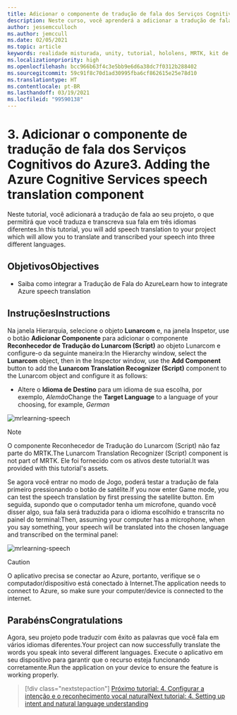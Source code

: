 ```yaml
---
title: Adicionar o componente de tradução de fala dos Serviços Cognitivos do Azure
description: Neste curso, você aprenderá a adicionar a tradução de fala dos Serviços Cognitivos do Azure em aplicativos de realidade misturada.
author: jessemcculloch
ms.author: jemccull
ms.date: 02/05/2021
ms.topic: article
keywords: realidade misturada, unity, tutorial, hololens, MRTK, kit de ferramentas de realidade misturada, UWP, âncoras espaciais do Azure, reconhecimento de fala, Windows 10, tradução de fala
ms.localizationpriority: high
ms.openlocfilehash: bcc966b63f4c3e5bb9e6d6a38dc7f0312b288402
ms.sourcegitcommit: 59c91f8c70d1ad30995fba6cf862615e25e78d10
ms.translationtype: HT
ms.contentlocale: pt-BR
ms.lasthandoff: 03/19/2021
ms.locfileid: "99590138"
---
```

# <a name="3-adding-the-azure-cognitive-services-speech-translation-component"></a><span data-ttu-id="e620f-104">3. Adicionar o componente de tradução de fala dos Serviços Cognitivos do Azure</span><span class="sxs-lookup"><span data-stu-id="e620f-104">3. Adding the Azure Cognitive Services speech translation component</span></span>

<span data-ttu-id="e620f-105">Neste tutorial, você adicionará a tradução de fala ao seu projeto, o que permitirá que você traduza e transcreva sua fala em três idiomas diferentes.</span><span class="sxs-lookup"><span data-stu-id="e620f-105">In this tutorial, you will add speech translation to your project which will allow you to translate and transcribed your speech into three different languages.</span></span>

## <a name="objectives"></a><span data-ttu-id="e620f-106">Objetivos</span><span class="sxs-lookup"><span data-stu-id="e620f-106">Objectives</span></span>

* <span data-ttu-id="e620f-107">Saiba como integrar a Tradução de Fala do Azure</span><span class="sxs-lookup"><span data-stu-id="e620f-107">Learn how to integrate Azure speech translation</span></span>

## <a name="instructions"></a><span data-ttu-id="e620f-108">Instruções</span><span class="sxs-lookup"><span data-stu-id="e620f-108">Instructions</span></span>

<span data-ttu-id="e620f-109">Na janela Hierarquia, selecione o objeto **Lunarcom** e, na janela Inspetor, use o botão **Adicionar Componente** para adicionar o componente **Reconhecedor de Tradução do Lunarcom (Script)** ao objeto Lunarcom e configure-o da seguinte maneira:</span><span class="sxs-lookup"><span data-stu-id="e620f-109">In the Hierarchy window, select the **Lunarcom** object, then in the Inspector window, use the **Add Component** button to add the **Lunarcom Translation Recognizer (Script)** component to the Lunarcom object and configure it as follows:</span></span>

* <span data-ttu-id="e620f-110">Altere o **Idioma de Destino** para um idioma de sua escolha, por exemplo, _Alemão_</span><span class="sxs-lookup"><span data-stu-id="e620f-110">Change the **Target Language** to a language of your choosing, for example, _German_</span></span>

![mrlearning-speech](images/mrlearning-speech/tutorial3-section1-step1-1.png)

> [!NOTE]
> <span data-ttu-id="e620f-112">O componente Reconhecedor de Tradução do Lunarcom (Script) não faz parte do MRTK.</span><span class="sxs-lookup"><span data-stu-id="e620f-112">The Lunarcom Translation Recognizer (Script) component is not part of MRTK.</span></span> <span data-ttu-id="e620f-113">Ele foi fornecido com os ativos deste tutorial.</span><span class="sxs-lookup"><span data-stu-id="e620f-113">It was provided with this tutorial's assets.</span></span>

<span data-ttu-id="e620f-114">Se agora você entrar no modo de Jogo, poderá testar a tradução de fala primeiro pressionando o botão de satélite.</span><span class="sxs-lookup"><span data-stu-id="e620f-114">If you now enter Game mode, you can test the speech translation by first pressing the satellite button.</span></span> <span data-ttu-id="e620f-115">Em seguida, supondo que o computador tenha um microfone, quando você disser algo, sua fala será traduzida para o idioma escolhido e transcrita no painel do terminal:</span><span class="sxs-lookup"><span data-stu-id="e620f-115">Then, assuming your computer has a microphone, when you say something, your speech will be translated into the chosen language and transcribed on the terminal panel:</span></span>

![mrlearning-speech](images/mrlearning-speech/tutorial3-section1-step1-2.png)

> [!CAUTION]
> <span data-ttu-id="e620f-117">O aplicativo precisa se conectar ao Azure, portanto, verifique se o computador/dispositivo está conectado à Internet.</span><span class="sxs-lookup"><span data-stu-id="e620f-117">The application needs to connect to Azure, so make sure your computer/device is connected to the internet.</span></span>

## <a name="congratulations"></a><span data-ttu-id="e620f-118">Parabéns</span><span class="sxs-lookup"><span data-stu-id="e620f-118">Congratulations</span></span>

<span data-ttu-id="e620f-119">Agora, seu projeto pode traduzir com êxito as palavras que você fala em vários idiomas diferentes.</span><span class="sxs-lookup"><span data-stu-id="e620f-119">Your project can now successfully translate the words you speak into several different languages.</span></span> <span data-ttu-id="e620f-120">Execute o aplicativo em seu dispositivo para garantir que o recurso esteja funcionando corretamente.</span><span class="sxs-lookup"><span data-stu-id="e620f-120">Run the application on your device to ensure the feature is working properly.</span></span>

> [!div class="nextstepaction"]
> [<span data-ttu-id="e620f-121">Próximo tutorial: 4. Configurar a intenção e o reconhecimento vocal natural</span><span class="sxs-lookup"><span data-stu-id="e620f-121">Next tutorial: 4. Setting up intent and natural language understanding</span></span>](mrlearning-speechSDK-ch4.md)
